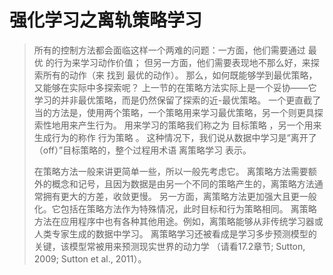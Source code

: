 # 强化学习之离轨策略学习


      

> 所有的控制方法都会面临这样一个两难的问题：一方面，他们需要通过 最优 的行为来学习动作价值； 但另一方面，他们需要表现地不那么好，来探索所有的动作（来 找到 最优的动作）。 那么，如何既能够学到最优策略，又能够在实际中多探索呢？ 上一节的在策略方法实际上是一个妥协——它学习的并非最优策略，而是仍然保留了探索的近-最优策略。 一个更直截了当的方法是，使用两个策略，一个策略用来学习最优策略，另一个则更具探索性地用来产生行为。 用来学习的策略我们称之为 目标策略 ，另一个用来生成行为的称作 行为策略 。 这种情况下，我们说从数据中学习是“离开了（off）”目标策略的，整个过程用术语 离策略学习 表示。
> 
> 在策略方法一般来讲更简单一些，所以一般先考虑它。 离策略方法需要额外的概念和记号，且因为数据是由另一个不同的策略产生的，离策略方法通常拥有更大的方差，收敛更慢。 另一方面，离策略方法更加强大且更一般化。它包括在策略方法作为特殊情况，此时目标和行为策略相同。 离策略方法在应用程序中也有各种其他用途。例如，离策略能够从非传统学习器或人类专家生成的数据中学习。 离策略学习还被看成是学习多步预测模型的关键，该模型常被用来预测现实世界的动力学 （请看17.2章节; Sutton, 2009; Sutton et al., 2011）。
